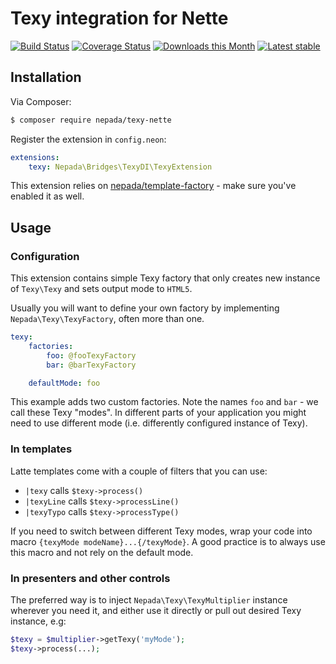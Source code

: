 Texy integration for Nette
==========================

[![Build Status](https://github.com/nepada/texy-nette/workflows/CI/badge.svg)](https://github.com/nepada/texy-nette/actions?query=workflow%3ACI+branch%3Amaster)
[![Coverage Status](https://coveralls.io/repos/github/nepada/texy-nette/badge.svg?branch=master)](https://coveralls.io/github/nepada/texy-nette?branch=master)
[![Downloads this Month](https://img.shields.io/packagist/dm/nepada/texy-nette.svg)](https://packagist.org/packages/nepada/texy-nette)
[![Latest stable](https://img.shields.io/packagist/v/nepada/texy-nette.svg)](https://packagist.org/packages/nepada/texy-nette)


Installation
------------

Via Composer:

```sh
$ composer require nepada/texy-nette
```

Register the extension in `config.neon`:

```yaml
extensions:
    texy: Nepada\Bridges\TexyDI\TexyExtension
```

This extension relies on [nepada/template-factory](https://github.com/nepada/template-factory) - make sure you've enabled it as well.


Usage
-----

### Configuration

This extension contains simple Texy factory that only creates new instance of `Texy\Texy` and sets output mode to `HTML5`.

Usually you will want to define your own factory by implementing `Nepada\Texy\TexyFactory`, often more than one.

```yaml
texy:
    factories:
        foo: @fooTexyFactory
        bar: @barTexyFactory

    defaultMode: foo
```

This example adds two custom factories. Note the names `foo` and `bar` - we call these Texy "modes". In different parts of your application you might need to use different mode (i.e. differently configured instance of Texy).

### In templates

Latte templates come with a couple of filters that you can use:

- `|texy` calls `$texy->process()`
- `|texyLine` calls `$texy->processLine()`
- `|texyTypo` calls `$texy->processType()`

If you need to switch between different Texy modes, wrap your code into macro `{texyMode modeName}...{/texyMode}`. A good practice is to always use this macro and not rely on the default mode.

### In presenters and other controls

The preferred way is to inject `Nepada\Texy\TexyMultiplier` instance wherever you need it, and either use it directly or pull out desired Texy instance, e.g:

 ```php
$texy = $multiplier->getTexy('myMode');
$texy->process(...);
 ```

